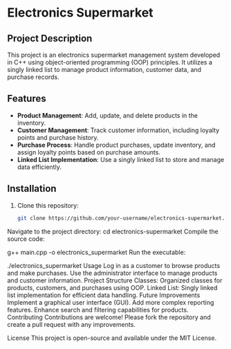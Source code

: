 # Electronics Supermarket

## Project Description
This project is an electronics supermarket management system developed in C++ using object-oriented programming (OOP) principles. It utilizes a singly linked list to manage product information, customer data, and purchase records.

## Features
- **Product Management**: Add, update, and delete products in the inventory.
- **Customer Management**: Track customer information, including loyalty points and purchase history.
- **Purchase Process**: Handle product purchases, update inventory, and assign loyalty points based on purchase amounts.
- **Linked List Implementation**: Use a singly linked list to store and manage data efficiently.

## Installation
1. Clone this repository:
   ```bash
   git clone https://github.com/your-username/electronics-supermarket.git
Navigate to the project directory:
cd electronics-supermarket
Compile the source code:

g++ main.cpp -o electronics_supermarket
Run the executable:

./electronics_supermarket
Usage
Log in as a customer to browse products and make purchases.
Use the administrator interface to manage products and customer information.
Project Structure
Classes: Organized classes for products, customers, and purchases using OOP.
Linked List: Singly linked list implementation for efficient data handling.
Future Improvements
Implement a graphical user interface (GUI).
Add more complex reporting features.
Enhance search and filtering capabilities for products.
Contributing
Contributions are welcome! Please fork the repository and create a pull request with any improvements.

License
This project is open-source and available under the MIT License.
